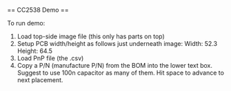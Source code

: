 == CC2538 Demo ==

To run demo:

1. Load top-side image file (this only has parts on top)
2. Setup PCB width/height as follows just underneath image:
 Width: 52.3
 Height: 64.5
3. Load PnP file (the .csv)
4. Copy a P/N (manufacture P/N) from the BOM into the lower text box. Suggest to use 100n capacitor as many of them. Hit space to advance to next placement.

